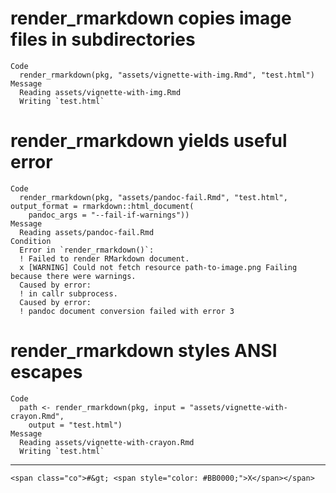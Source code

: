 # render_rmarkdown copies image files in subdirectories

    Code
      render_rmarkdown(pkg, "assets/vignette-with-img.Rmd", "test.html")
    Message
      Reading assets/vignette-with-img.Rmd
      Writing `test.html`

# render_rmarkdown yields useful error

    Code
      render_rmarkdown(pkg, "assets/pandoc-fail.Rmd", "test.html", output_format = rmarkdown::html_document(
        pandoc_args = "--fail-if-warnings"))
    Message
      Reading assets/pandoc-fail.Rmd
    Condition
      Error in `render_rmarkdown()`:
      ! Failed to render RMarkdown document.
      x [WARNING] Could not fetch resource path-to-image.png Failing because there were warnings.
      Caused by error:
      ! in callr subprocess.
      Caused by error:
      ! pandoc document conversion failed with error 3

# render_rmarkdown styles ANSI escapes

    Code
      path <- render_rmarkdown(pkg, input = "assets/vignette-with-crayon.Rmd",
        output = "test.html")
    Message
      Reading assets/vignette-with-crayon.Rmd
      Writing `test.html`

---

    <span class="co">#&gt; <span style="color: #BB0000;">X</span></span>

